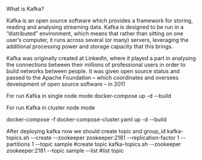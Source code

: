 What is Kafka?

Kafka is an open source software which provides a framework for storing, reading and analysing streaming data.
Kafka is designed to be run in a “distributed” environment, which means that rather than sitting on one user’s computer, it runs across several (or many) servers, leveraging the additional processing power and storage capacity that this brings.

Kafka was originally created at LinkedIn, where it played a part in analysing the connections between their millions of professional users in order to build networks between people. It was given open source status and passed to the Apache Foundation – which coordinates and oversees development of open source software – in 2011


For run Kafka in single node mode
docker-compose up -d --build



For run Kafka in cluster node mode

docker-compose -f docker-compose-cluster.yaml up -d --build


After deploying kafka now we should create topic and group_id
kafka-topics.sh --create --zookeeper zookeeper:2181  --replication-factor 1  --partitions 1 --topic sample #create topic
kafka-topics.sh --zookeeper zookeeper:2181 --topic sample --list #list topic
